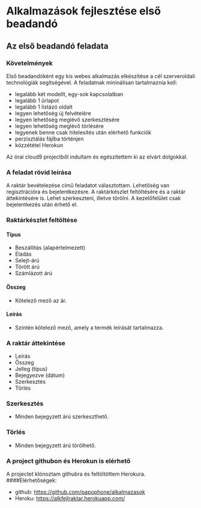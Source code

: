# Alkalmazások fejlesztése első beadandó

## Az első beadandó feladata

### Követelmények
Első beadandóként egy kis webes alkalmazás elkészítése a cél szerveroldali technológiák segítségével. A feladatnak mininálisan tartalmaznia kell:

- legalább két modellt, egy-sok kapcsolatban
- legalább 1 űrlapot
- legalább 1 listázó oldalt
- legyen lehetőség új felvételére
- legyen lehetőség meglévő szerkesztésére
- legyen lehetőség meglévő törlésére
- legyenek benne csak hitelesítés után elérhető funkciók
- perzisztálás fájlba történjen
- közzététel Herokun

Az órai cloud9 projectből indultam és egészítettem ki az elvárt dolgokkal.

### A feladat rövid leírása

A raktár bevételezése című feladatot választottam. Lehetőség van regisztrációra és bejelentkezésre. A raktárkészlet feltöltésére és a raktár áttekintésére is. Lehet szerkeszteni, illetve törölni. A kezelőfelület csak bejelentkezés után érhető el.

### Raktárkészlet feltöltése

#### Típus
- Beszállítás (alapértelmezett)
- Eladás
- Selejt-árú
- Törött árú
- Számlázott árú

#### Összeg
- Kötelező mező az ár.

#### Leírás
- Szintén kötelező mező, amely a termék leírását tartalmazza.

### A raktár áttekintése
- Leírás
- Összeg
- Jelleg (típus)
- Bejegyezve (dátum)
- Szerkesztés
- Törlés


### Szerkesztés
- Minden bejegyzett árú szerkeszthető.

### Törlés
- Minden bejegyzett árú törölhető.

### A project githubon és Herokun is elérhető

A projectet klónoztam githubra és feltöltöttem Herokura.
####Elérhetőségek: 
- github: https://github.com/papophone/alkalmazasok
- Heroku: https://alkfejlraktar.herokuapp.com/



